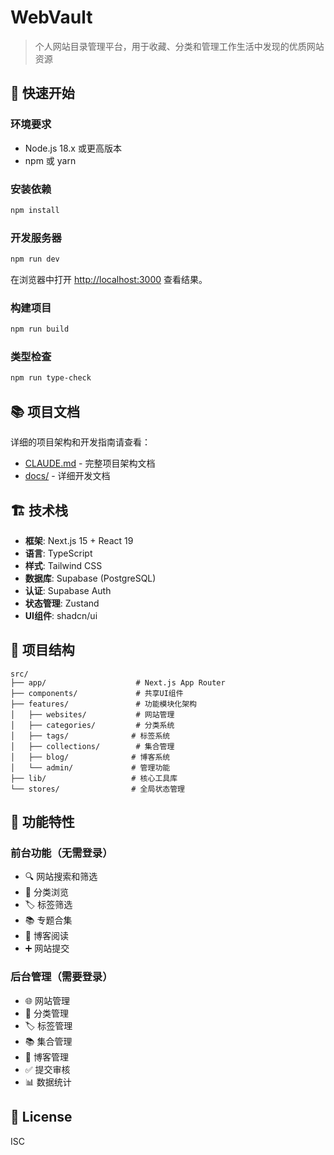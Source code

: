 # WebVault

> 个人网站目录管理平台，用于收藏、分类和管理工作生活中发现的优质网站资源

## 🚀 快速开始

### 环境要求

- Node.js 18.x 或更高版本
- npm 或 yarn

### 安装依赖

```bash
npm install
```

### 开发服务器

```bash
npm run dev
```

在浏览器中打开 [http://localhost:3000](http://localhost:3000) 查看结果。

### 构建项目

```bash
npm run build
```

### 类型检查

```bash
npm run type-check
```

## 📚 项目文档

详细的项目架构和开发指南请查看：

- [CLAUDE.md](./CLAUDE.md) - 完整项目架构文档
- [docs/](./docs/) - 详细开发文档

## 🏗️ 技术栈

- **框架**: Next.js 15 + React 19
- **语言**: TypeScript
- **样式**: Tailwind CSS
- **数据库**: Supabase (PostgreSQL)
- **认证**: Supabase Auth
- **状态管理**: Zustand
- **UI组件**: shadcn/ui

## 📁 项目结构

```
src/
├── app/                    # Next.js App Router
├── components/             # 共享UI组件
├── features/               # 功能模块化架构
│   ├── websites/           # 网站管理
│   ├── categories/         # 分类系统
│   ├── tags/              # 标签系统
│   ├── collections/        # 集合管理
│   ├── blog/              # 博客系统
│   └── admin/             # 管理功能
├── lib/                   # 核心工具库
└── stores/                # 全局状态管理
```

## 🎯 功能特性

### 前台功能（无需登录）
- 🔍 网站搜索和筛选
- 📂 分类浏览
- 🏷️ 标签筛选
- 📚 专题合集
- 📝 博客阅读
- ➕ 网站提交

### 后台管理（需要登录）
- 🌐 网站管理
- 📂 分类管理
- 🏷️ 标签管理
- 📚 集合管理
- 📝 博客管理
- ✅ 提交审核
- 📊 数据统计

## 📄 License

ISC